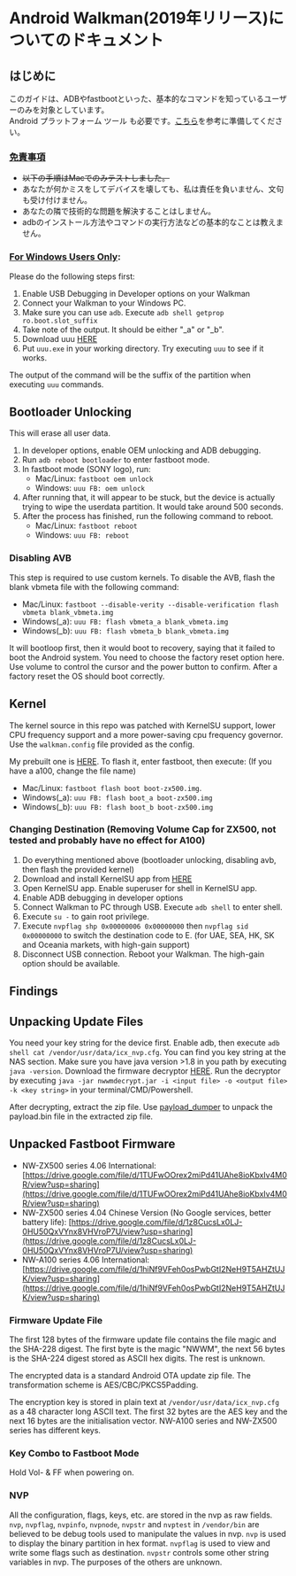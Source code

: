 # Android Walkman(2019年リリース)についてのドキュメント

## はじめに

このガイドは、ADBやfastbootといった、基本的なコマンドを知っているユーザーのみを対象としています。  
Android プラットフォーム ツール も必要です。[こちら](https://mitanyan98.hatenablog.com/entry/2023/04/04/150957)を参考に準備してください。

### <ins>免責事項</ins>

- ~~以下の手順はMacでのみテストしました。~~  
- あなたが何かミスをしてデバイスを壊しても、私は責任を負いません、文句も受け付けません。 
- あなたの隣で技術的な問題を解決することはしません。 
- adbのインストール方法やコマンドの実行方法などの基本的なことは教えません。 

### <ins>For Windows Users Only</ins>:

Please do the following steps first:

1. Enable USB Debugging in Developer options on your Walkman
2. Connect your Walkman to your Windows PC.
3. Make sure you can use `adb`. Execute `adb shell getprop ro.boot.slot_suffix`
4. Take note of the output. It should be either "_a" or "_b".
5. Download uuu [HERE](https://github.com/nxp-imx/mfgtools/releases/download/uuu_1.5.21/uuu.exe)
6. Put `uuu.exe` in your working directory. Try executing `uuu` to see if it works.

The output of the command will be the suffix of the partition when executing `uuu` commands.

## Bootloader Unlocking

This will erase all user data. 
1. In developer options, enable OEM unlocking and ADB debugging.
2. Run `adb reboot bootloader` to enter fastboot mode.
3. In fastboot mode (SONY logo), run:
    - Mac/Linux: `fastboot oem unlock`
    - Windows: `uuu FB: oem unlock`
4. After running that, it will appear to be stuck, but the device is actually trying to wipe the userdata partition. It would take around 500 seconds.
5. After the process has finished, run the following command to reboot.
   - Mac/Linux: `fastboot reboot`
   - Windows: `uuu FB: reboot`

### Disabling AVB

This step is required to use custom kernels. To disable the AVB, flash the blank vbmeta file with the following command: 
- Mac/Linux: `fastboot --disable-verity --disable-verification flash vbmeta blank_vbmeta.img`
- Windows(_a): `uuu FB: flash vbmeta_a blank_vbmeta.img`
- Windows(_b): `uuu FB: flash vbmeta_b blank_vbmeta.img`

It will bootloop first, then it would boot to recovery, saying that it failed to boot the Android system. You need to choose the factory reset option here. Use volume to control the cursor and the power button to confirm. After a factory reset the OS should boot correctly.

## Kernel

The kernel source in this repo was patched with KernelSU support, lower CPU frequency support and a more power-saving cpu frequency governor. Use the `walkman.config` file provided as the config.

My prebuilt one is [HERE](https://github.com/notcbw/2019_android_walkman/releases/tag/v1). To flash it, enter fastboot, then execute: (If you have a a100, change the file name)

- Mac/Linux: `fastboot flash boot boot-zx500.img`.
- Windows(_a): `uuu FB: flash boot_a boot-zx500.img`
- Windows(_b): `uuu FB: flash boot_b boot-zx500.img`

### Changing Destination (Removing Volume Cap for ZX500, not tested and probably have no effect for A100)

1. Do everything mentioned above (bootloader unlocking, disabling avb, then flash the provided kernel)
2. Download and install KernelSU app from [HERE](https://github.com/tiann/KernelSU/releases/download/v0.6.7/KernelSU_v0.6.7_11210-release.apk)
3. Open KernelSU app. Enable superuser for shell in KernelSU app.
4. Enable ADB debugging in developer options
5. Connect Walkman to PC through USB. Execute `adb shell` to enter shell.
6. Execute `su -` to gain root privilege.
7. Execute `nvpflag shp 0x00000006 0x00000000` then `nvpflag sid 0x00000000` to switch the destination code to E. (for UAE, SEA, HK, SK and Oceania markets, with high-gain support)
8. Disconnect USB connection. Reboot your Walkman. The high-gain option should be available.

## Findings

## Unpacking Update Files

You need your key string for the device first. Enable adb, then execute `adb shell cat /vendor/usr/data/icx_nvp.cfg`. You can find you key string at the NAS section. Make sure you have java version >1.8 in you path by executing `java -version`. Download the firmware decryptor [HERE](https://github.com/notcbw/2019_android_walkman/releases/download/v0/nwwmdecrypt.jar). Run the decryptor by executing `java -jar nwwmdecrypt.jar -i <input file> -o <output file> -k <key string>` in your terminal/CMD/Powershell.

After decrypting, extract the zip file. Use [payload_dumper](https://github.com/vm03/payload_dumper) to unpack the payload.bin file in the extracted zip file.

## Unpacked Fastboot Firmware

- NW-ZX500 series 4.06 International: [https://drive.google.com/file/d/1TUFwOOrex2miPd41UAhe8ioKbxIv4M0R/view?usp=sharing](https://drive.google.com/file/d/1TUFwOOrex2miPd41UAhe8ioKbxIv4M0R/view?usp=sharing)
- NW-ZX500 series 4.04 Chinese Version (No Google services, better battery life): [https://drive.google.com/file/d/1z8CucsLx0LJ-0HU50QxVYnx8VHVroP7U/view?usp=sharing](https://drive.google.com/file/d/1z8CucsLx0LJ-0HU50QxVYnx8VHVroP7U/view?usp=sharing)
- NW-A100 series 4.06 International: [https://drive.google.com/file/d/1hiNf9VFeh0osPwbGtI2NeH9T5AHZtUJK/view?usp=sharing](https://drive.google.com/file/d/1hiNf9VFeh0osPwbGtI2NeH9T5AHZtUJK/view?usp=sharing)

### Firmware Update File

The first 128 bytes of the firmware update file contains the file magic and the SHA-228 digest. The first byte is the magic "NWWM", the next 56 bytes is the SHA-224 digest stored as ASCII hex digits. The rest is unknown.

The encrypted data is a standard Android OTA update zip file. The transformation scheme is AES/CBC/PKCS5Padding.

The encryption key is stored in plain text at `/vendor/usr/data/icx_nvp.cfg` as a 48 character long ASCII text. The first 32 bytes are the AES key and the next 16 bytes are the initialisation vector. NW-A100 series and NW-ZX500 series has different keys.

### Key Combo to Fastboot Mode

Hold Vol- & FF when powering on.

### NVP

All the configuration, flags, keys, etc. are stored in the nvp as raw fields. `nvp`, `nvpflag`, `nvpinfo`, `nvpnode`, `nvpstr` and `nvptest` in `/vendor/bin` are believed to be debug tools used to manipulate the values in nvp. `nvp` is used to display the binary partition in hex format. `nvpflag` is used to view and write some flags such as destination. `nvpstr` controls some other string variables in nvp. The purposes of the others are unknown.
